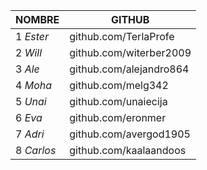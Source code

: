 | **NOMBRE**                |      **GITHUB**                         |
|---------------------------|-----------------------------------------|
|1 _Ester_|github.com/TerlaProfe|
|2 _Will_|github.com/witerber2009|
|3 _Ale_|github.com/alejandro864|
|4 _Moha_|github.com/melg342|
|5 _Unai_|github.com/unaiecija|
|6 _Eva_|github.com/eronmer|
|7 _Adri_|github.com/avergod1905|
|8 _Carlos_|github.com/kaalaandoos|

